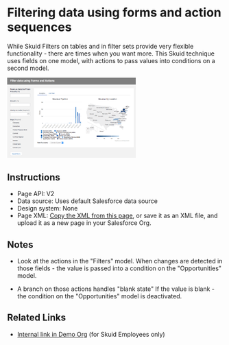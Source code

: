 # Filtering data using forms and action sequences

While Skuid Filters on tables and in filter sets provide very flexible functionality - there are times when you want more.  This Skuid technique uses fields on one model,  with actions to pass values into conditions on a second model. 

<img src="ArbitraryFilters.png" width="300"></img>

## Instructions
- Page API:  V2
- Data source: Uses default Salesforce data source
- Design system: None 
- Page XML:  [Copy the XML from this page](Arbitrary_Filters.xml), or save it as an XML file, and upload it as a new page in your Salesforce Org.  

## Notes
- Look at the actions in the "Filters" model. When changes are detected in those fields - the value is passed into a condition on the "Opportunities" model. 

- A branch on those actions handles "blank state"  If the value is blank - the condition on the "Opportunities" model is deactivated. 

## Related Links
- [Internal link in Demo Org](https://skuid-demo--skuid.na37.visual.force.com/apex/skuid__ui?page=Arbitrary_Filters) (for Skuid Employees only)

